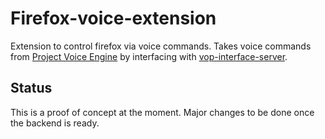 # Firefox-voice-extension
Extension to control firefox via voice commands. Takes voice commands from [Project Voice Engine](https://github.com/Abhishek8394/VoiceEngine) by interfacing with 
[vop-interface-server](https://github.com/Abhishek8394/vop-interface-server).
## Status
This is a proof of concept at the moment. Major changes to be done once the backend is ready.
